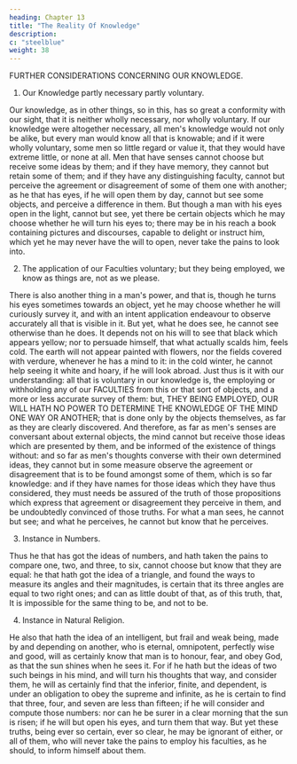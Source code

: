 ```yaml
---
heading: Chapter 13
title: "The Reality Of Knowledge"
description: 
c: "steelblue"
weight: 38
---
```



FURTHER CONSIDERATIONS CONCERNING OUR KNOWLEDGE.

1. Our Knowledge partly necessary partly voluntary.

Our knowledge, as in other things, so in this, has so great a conformity with our sight, that it is neither wholly necessary, nor wholly voluntary. If our knowledge were altogether necessary, all men's knowledge would not only be alike, but every man would know all that is knowable; and if it were wholly voluntary, some men so little regard or value it, that they would have extreme little, or none at all. Men that have senses cannot choose but receive some ideas by them; and if they have memory, they cannot but retain some of them; and if they have any distinguishing faculty, cannot but perceive the agreement or disagreement of some of them one with another; as he that has eyes, if he will open them by day, cannot but see some objects, and perceive a difference in them. But though a man with his eyes open in the light, cannot but see, yet there be certain objects which he may choose whether he will turn his eyes to; there may be in his reach a book containing pictures and discourses, capable to delight or instruct him, which yet he may never have the will to open, never take the pains to look into.

2. The application of our Faculties voluntary; but they being employed, we know as things are, not as we please.

There is also another thing in a man's power, and that is, though he turns his eyes sometimes towards an object, yet he may choose whether he will curiously survey it, and with an intent application endeavour to observe accurately all that is visible in it. But yet, what he does see, he cannot see otherwise than he does. It depends not on his will to see that black which appears yellow; nor to persuade himself, that what actually scalds him, feels cold. The earth will not appear painted with flowers, nor the fields covered with verdure, whenever he has a mind to it: in the cold winter, he cannot help seeing it white and hoary, if he will look abroad. Just thus is it with our understanding: all that is voluntary in our knowledge is, the employing or withholding any of our FACULTIES from this or that sort of objects, and a more or less accurate survey of them: but, THEY BEING EMPLOYED, OUR WILL HATH NO POWER TO DETERMINE THE KNOWLEDGE OF THE MIND ONE WAY OR ANOTHER; that is done only by the objects themselves, as far as they are clearly discovered. And therefore, as far as men's senses are conversant about external objects, the mind cannot but receive those ideas which are presented by them, and be informed of the existence of things without: and so far as men's thoughts converse with their own determined ideas, they cannot but in some measure observe the agreement or disagreement that is to be found amongst some of them, which is so far knowledge: and if they have names for those ideas which they have thus considered, they must needs be assured of the truth of those propositions which express that agreement or disagreement they perceive in them, and be undoubtedly convinced of those truths. For what a man sees, he cannot but see; and what he perceives, he cannot but know that he perceives.

3. Instance in Numbers.

Thus he that has got the ideas of numbers, and hath taken the pains to compare one, two, and three, to six, cannot choose but know that they are equal: he that hath got the idea of a triangle, and found the ways to measure its angles and their magnitudes, is certain that its three angles are equal to two right ones; and can as little doubt of that, as of this truth, that, It is impossible for the same thing to be, and not to be.

4. Instance in Natural Religion.

He also that hath the idea of an intelligent, but frail and weak being, made by and depending on another, who is eternal, omnipotent, perfectly wise and good, will as certainly know that man is to honour, fear, and obey God, as that the sun shines when he sees it. For if he hath but the ideas of two such beings in his mind, and will turn his thoughts that way, and consider them, he will as certainly find that the inferior, finite, and dependent, is under an obligation to obey the supreme and infinite, as he is certain to find that three, four, and seven are less than fifteen; if he will consider and compute those numbers: nor can he be surer in a clear morning that the sun is risen; if he will but open his eyes, and turn them that way. But yet these truths, being ever so certain, ever so clear, he may be ignorant of either, or all of them, who will never take the pains to employ his faculties, as he should, to inform himself about them.

